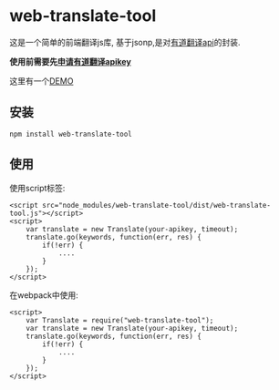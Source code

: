 # web-translate-tool
这是一个简单的前端翻译js库, 基于jsonp,是对[有道翻译api](http://fanyi.youdao.com/openapi?path=data-mode)的封装.

**使用前需要先[申请有道翻译apikey](http://fanyi.youdao.com/openapi?path=data-mode)**

这里有一个[DEMO](#)
## 安装
`npm install web-translate-tool`
## 使用
使用script标签:

    <script src="node_modules/web-translate-tool/dist/web-translate-tool.js"></script>
    <script>
        var translate = new Translate(your-apikey, timeout);
        translate.go(keywords, function(err, res) {
            if(!err) {
                ....
            }
        });
    </script>
在webpack中使用:

    <script>
        var Translate = require("web-translate-tool");
        var translate = new Translate(your-apikey, timeout);
        translate.go(keywords, function(err, res) {
            if(!err) {
                ....
            }
        });
    </script>
    